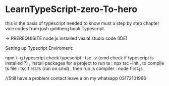 # LearnTypeScript-zero-To-hero
this is the basis of typescript needed to know must a step by step chapter vice codes from josh goldberg book Typescript.

-> PREREQUISITE
node js installed 
visual studio code (IDE)

Setting up Typscript Enviroment:

npm i -g typescript 
check typescript : 
tsc -v  (cmd check if typescript is installed ?) , 
install packages for a project to run ts :
npx tsc –init ,
to compile ts file : 
tsc first.ts (run on cmd) , 
then run js compiler : 
node first.js


//Still have a problem contact leave a on my whatsapp 03172101966



